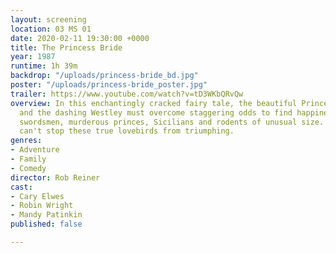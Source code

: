 ```yaml
---
layout: screening
location: 03 MS 01
date: 2020-02-11 19:30:00 +0000
title: The Princess Bride
year: 1987
runtime: 1h 39m
backdrop: "/uploads/princess-bride_bd.jpg"
poster: "/uploads/princess-bride_poster.jpg"
trailer: https://www.youtube.com/watch?v=tD3WKbQRvQw
overview: In this enchantingly cracked fairy tale, the beautiful Princess Buttercup
  and the dashing Westley must overcome staggering odds to find happiness amid six-fingered
  swordsmen, murderous princes, Sicilians and rodents of unusual size. But even death
  can't stop these true lovebirds from triumphing.
genres:
- Adventure
- Family
- Comedy
director: Rob Reiner
cast:
- Cary Elwes
- Robin Wright
- Mandy Patinkin
published: false

---
```


